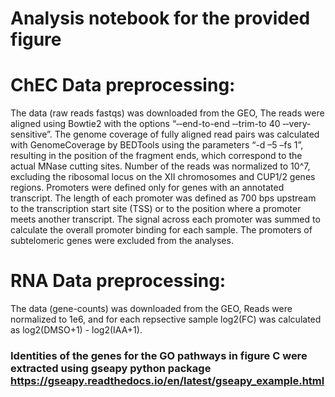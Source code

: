 # Analysis notebook for the provided figure

# ChEC Data preprocessing:
The data (raw reads fastqs) was downloaded from the GEO, 
The reads were aligned using Bowtie2 with the options “‐‐end-to-end ‐‐trim-to 40 ‐‐very-sensitive”.
The genome coverage of fully aligned read pairs was calculated with GenomeCoverage by BEDTools using the parameters “-d –5 –fs 1”, 
resulting in the position of the fragment ends, which correspond to the actual MNase cutting sites. 
Number of the reads was normalized to 10^7, excluding the ribosomal locus on the XII chromosomes and CUP1/2 genes regions.
Promoters were defined only for genes with an annotated transcript. The length of each promoter was defined as 700 bps upstream to the transcription start site (TSS) or to the position where a promoter meets another transcript. The signal across each promoter was summed to calculate the overall promoter binding for each sample. The promoters of subtelomeric genes were excluded from the analyses.

# RNA Data preprocessing:
The data (gene-counts) was downloaded from the GEO,
Reads were normalized to 1e6, and for each repsective sample log2(FC) was calculated as log2(DMSO+1) - log2(IAA+1).

### Identities of the genes for the GO pathways in figure C were extracted using gseapy python package https://gseapy.readthedocs.io/en/latest/gseapy_example.html
